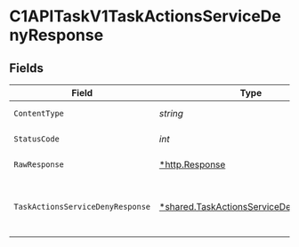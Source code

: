 # C1APITaskV1TaskActionsServiceDenyResponse


## Fields

| Field                                                                                                                     | Type                                                                                                                      | Required                                                                                                                  | Description                                                                                                               |
| ------------------------------------------------------------------------------------------------------------------------- | ------------------------------------------------------------------------------------------------------------------------- | ------------------------------------------------------------------------------------------------------------------------- | ------------------------------------------------------------------------------------------------------------------------- |
| `ContentType`                                                                                                             | *string*                                                                                                                  | :heavy_check_mark:                                                                                                        | HTTP response content type for this operation                                                                             |
| `StatusCode`                                                                                                              | *int*                                                                                                                     | :heavy_check_mark:                                                                                                        | HTTP response status code for this operation                                                                              |
| `RawResponse`                                                                                                             | [*http.Response](https://pkg.go.dev/net/http#Response)                                                                    | :heavy_minus_sign:                                                                                                        | Raw HTTP response; suitable for custom response parsing                                                                   |
| `TaskActionsServiceDenyResponse`                                                                                          | [*shared.TaskActionsServiceDenyResponse](../../../pkg/models/shared/taskactionsservicedenyresponse.md)                    | :heavy_minus_sign:                                                                                                        | The TaskActionsServiceDenyResponse returns a task view with paths indicating the location of expanded items in the array. |